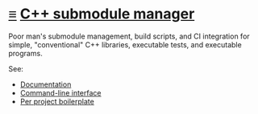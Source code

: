 # [≡](#contents) [C++ submodule manager](#)

Poor man's submodule management, build scripts, and CI integration for simple,
"conventional" C++ libraries, executable tests, and executable programs.

See:

- [Documentation](https://cppsm.github.io/)
- [Command-line interface](https://github.com/cppsm/cppsm-cli)
- [Per project boilerplate](https://github.com/cppsm/cppsm-boilerplate)
